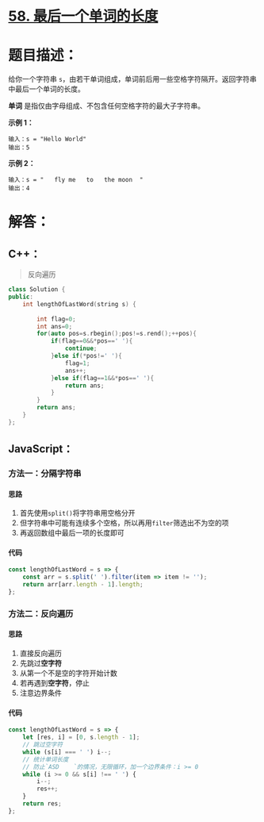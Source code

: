 # [58. 最后一个单词的长度](https://leetcode-cn.com/problems/length-of-last-word/)

# 题目描述：

给你一个字符串 `s`，由若干单词组成，单词前后用一些空格字符隔开。返回字符串中最后一个单词的长度。

**单词** 是指仅由字母组成、不包含任何空格字符的最大子字符串。



**示例 1：**

```
输入：s = "Hello World"
输出：5
```

**示例 2：**

```
输入：s = "   fly me   to   the moon  "
输出：4
```



# 解答：

## C++：

> 反向遍历

```cpp
class Solution {
public:
    int lengthOfLastWord(string s) {
        
        int flag=0;
        int ans=0;
        for(auto pos=s.rbegin();pos!=s.rend();++pos){
            if(flag==0&&*pos==' '){
                continue;
            }else if(*pos!=' '){
                flag=1;
                ans++;
            }else if(flag==1&&*pos==' '){
                return ans;
            }
        }
        return ans;
    }
};
```

## JavaScript：

### 方法一：分隔字符串

#### 思路
1. 首先使用`split()`将字符串用空格分开
2. 但字符串中可能有连续多个空格，所以再用`filter`筛选出不为空的项
3. 再返回数组中最后一项的长度即可

#### 代码
```JavaScript
const lengthOfLastWord = s => {
    const arr = s.split(' ').filter(item => item != '');
    return arr[arr.length - 1].length;
};
```

### 方法二：反向遍历

#### 思路
1. 直接反向遍历
2. 先跳过**空字符**
3. 从第一个不是空的字符开始计数
4. 若再遇到**空字符**，停止
5. 注意边界条件

#### 代码
```JavaScript
const lengthOfLastWord = s => {
    let [res, i] = [0, s.length - 1];
    // 跳过空字符
    while (s[i] === ' ') i--;
    // 统计单词长度
    // 防止`ASD    `的情况，无限循环，加一个边界条件：i >= 0
    while (i >= 0 && s[i] !== ' ') {
        i--;
        res++;
    }
    return res;
};
```
